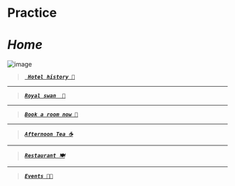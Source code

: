 # Practice

# ***Home***

![image](https://github.com/Botleigh-Grange/Practice/assets/151997230/c244a715-c313-4306-a66b-518c0ebc1969)

> [ ***` Hotel history 📜`***](https://botleigh-grange.github.io/History/)

____

> [***`Royal swan  🏨`*** ](https://www.booking.com/hotel/gb/royal-swan-ashley-manor.en-gb.html)

____

> [***`Book a room now 📌`***](https://www.booking.com/hotel/gb/botleigh-grange-and-spa.en-gb.html) 

___

> [***`Afternoon Tea ☕`***](https://botleigh-grange.github.io/Afternoon-Tea/)

___


>  [***`Restaurant 🍽️`***](https://botleigh-grange.github.io/Lunch-Dinner/)

___
> [***`Events 🎉📅`***](https://botleigh-grange.github.io/Upcoming-events/)

